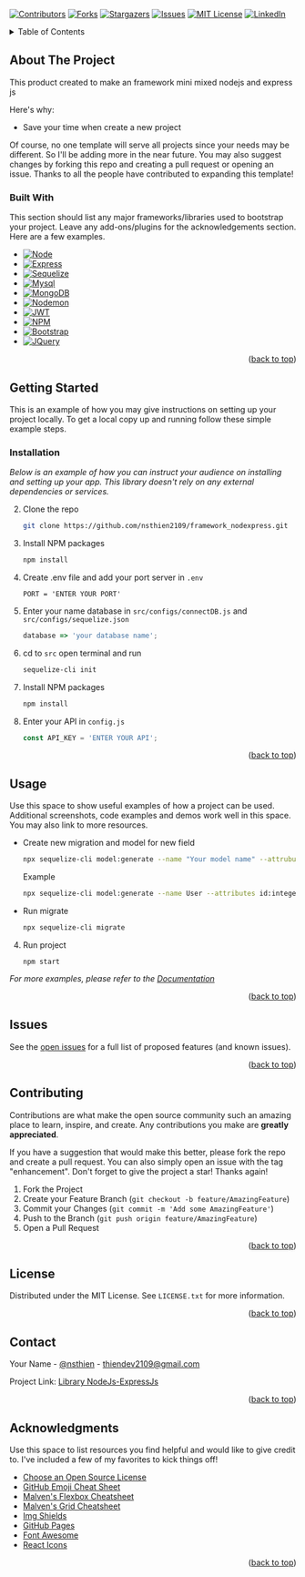 <a name="readme-top"></a>

[![Contributors][contributors-shield]][contributors-url]
[![Forks][forks-shield]][forks-url]
[![Stargazers][stars-shield]][stars-url]
[![Issues][issues-shield]][issues-url]
[![MIT License][license-shield]][license-url]
[![LinkedIn][linkedin-shield]][linkedin-url]

<!-- TABLE OF CONTENTS -->
<details>
  <summary>Table of Contents</summary>
  <ol>
    <li>
      <a href="#about-the-project">About The Project</a>
      <ul>
        <li><a href="#built-with">Built With</a></li>
      </ul>
    </li>
    <li>
      <a href="#getting-started">Getting Started</a>
      <ul>
        <li><a href="#prerequisites">Prerequisites</a></li>
        <li><a href="#installation">Installation</a></li>
      </ul>
    </li>
    <li><a href="#usage">Usage</a></li>
    <li><a href="#roadmap">Roadmap</a></li>
    <li><a href="#contributing">Contributing</a></li>
    <li><a href="#license">License</a></li>
    <li><a href="#contact">Contact</a></li>
    <li><a href="#acknowledgments">Acknowledgments</a></li>
  </ol>
</details>



<!-- ABOUT THE PROJECT -->
## About The Project
This product created to make an framework mini mixed nodejs and express js

Here's why:
* Save your time when create a new project

Of course, no one template will serve all projects since your needs may be different. So I'll be adding more in the near future. You may also suggest changes by forking this repo and creating a pull request or opening an issue. Thanks to all the people have contributed to expanding this template!



### Built With

This section should list any major frameworks/libraries used to bootstrap your project. Leave any add-ons/plugins for the acknowledgements section. Here are a few examples.

* [![Node][Node.js]][Node-url]
* [![Express][Express.js]][Express-url]
* [![Sequelize][Sequelize.js]][Sequelize-url]
* [![Mysql][Mysql]][Mysql-url]
* [![MongoDB][MongoDB]][MongoDB-url]
* [![Nodemon][Nodemon]][Nodemon-url]
* [![JWT][JWT]][JWT-url]
* [![NPM][NPM]][NPM-url]
* [![Bootstrap][Bootstrap.com]][Bootstrap-url]
* [![JQuery][JQuery.com]][JQuery-url]

<p align="right">(<a href="#readme-top">back to top</a>)</p>



<!-- GETTING STARTED -->
## Getting Started

This is an example of how you may give instructions on setting up your project locally.
To get a local copy up and running follow these simple example steps.

### Installation

_Below is an example of how you can instruct your audience on installing and setting up your app. This library doesn't rely on any external dependencies or services._

2. Clone the repo
   ```sh
   git clone https://github.com/nsthien2109/framework_nodexpress.git
   ```
3. Install NPM packages
   ```sh
   npm install
   ```
4. Create .env file and add your port server in `.env` 
   ```env
   PORT = 'ENTER YOUR PORT'
   ```
5. Enter your name database in `src/configs/connectDB.js` and `src/configs/sequelize.json`
   ```js
   database => 'your database name';
   ```
6. cd to `src` open terminal and run
   ```sh
   sequelize-cli init
   ```
3. Install NPM packages
   ```sh
   npm install
   ```
4. Enter your API in `config.js`
   ```js
   const API_KEY = 'ENTER YOUR API';
   ```

<p align="right">(<a href="#readme-top">back to top</a>)</p>



<!-- USAGE EXAMPLES -->
## Usage

Use this space to show useful examples of how a project can be used. Additional screenshots, code examples and demos work well in this space. You may also link to more resources.

- Create new migration and model for new field
   ```sh
   npx sequelize-cli model:generate --name "Your model name" --attrubutes "name_column_1" : "type_of_column_1", "name_column_2" : "type_of_column_2"
   ```
   Example 
   ```sh
   npx sequelize-cli model:generate --name User --attributes id:integer,email:string,firstName:string,lastName:string
   ```
- Run migrate
   ```sh
   npx sequelize-cli migrate
   ```
4. Run project
   ```env
   npm start
   ```

_For more examples, please refer to the [Documentation](https://example.com)_

<p align="right">(<a href="#readme-top">back to top</a>)</p>



<!-- ROADMAP -->
## Issues

See the [open issues](https://github.com/framework_nodexpress/Best-README-Template/issues) for a full list of proposed features (and known issues).

<p align="right">(<a href="#readme-top">back to top</a>)</p>



<!-- CONTRIBUTING -->
## Contributing

Contributions are what make the open source community such an amazing place to learn, inspire, and create. Any contributions you make are **greatly appreciated**.

If you have a suggestion that would make this better, please fork the repo and create a pull request. You can also simply open an issue with the tag "enhancement".
Don't forget to give the project a star! Thanks again!

1. Fork the Project
2. Create your Feature Branch (`git checkout -b feature/AmazingFeature`)
3. Commit your Changes (`git commit -m 'Add some AmazingFeature'`)
4. Push to the Branch (`git push origin feature/AmazingFeature`)
5. Open a Pull Request

<p align="right">(<a href="#readme-top">back to top</a>)</p>



<!-- LICENSE -->
## License

Distributed under the MIT License. See `LICENSE.txt` for more information.

<p align="right">(<a href="#readme-top">back to top</a>)</p>



<!-- CONTACT -->
## Contact

Your Name - [@nsthien](https://www.facebook.com/profile.php?id=100021823777167) - thiendev2109@gmail.com

Project Link: [Library NodeJs-ExpressJs](https://github.com/nsthien2109/framework_nodexpress/)

<p align="right">(<a href="#readme-top">back to top</a>)</p>



<!-- ACKNOWLEDGMENTS -->
## Acknowledgments

Use this space to list resources you find helpful and would like to give credit to. I've included a few of my favorites to kick things off!

* [Choose an Open Source License](https://choosealicense.com)
* [GitHub Emoji Cheat Sheet](https://www.webpagefx.com/tools/emoji-cheat-sheet)
* [Malven's Flexbox Cheatsheet](https://flexbox.malven.co/)
* [Malven's Grid Cheatsheet](https://grid.malven.co/)
* [Img Shields](https://shields.io)
* [GitHub Pages](https://pages.github.com)
* [Font Awesome](https://fontawesome.com)
* [React Icons](https://react-icons.github.io/react-icons/search)

<p align="right">(<a href="#readme-top">back to top</a>)</p>



<!-- MARKDOWN LINKS & IMAGES -->
[contributors-shield]: https://img.shields.io/github/contributors/framework_nodexpress/Best-README-Template.svg?style=for-the-badge
[contributors-url]: https://github.com/nsthien2109/framework_nodexpress/graphs/contributors

[forks-shield]: https://img.shields.io/github/forks/framework_nodexpress/Best-README-Template.svg?style=for-the-badge
[forks-url]: https://github.com/nsthien2109/framework_nodexpress/network/members
[stars-shield]: https://img.shields.io/github/stars/framework_nodexpress/Best-README-Template.svg?style=for-the-badge
[stars-url]: https://github.com/nsthien2109/Best-README-Template/stargazers
[issues-shield]: https://img.shields.io/github/issues/nsthien2109/Best-README-Template.svg?style=for-the-badge
[issues-url]: https://github.com/nsthien2109/Best-README-Template/issues
[license-shield]: https://img.shields.io/github/license/nsthien2109/Best-README-Template.svg?style=for-the-badge
[license-url]: https://github.com/nsthien2109/framework_nodexpress/blob/master/LICENSE.txt
[linkedin-shield]: https://img.shields.io/badge/-LinkedIn-black.svg?style=for-the-badge&logo=linkedin&colorB=555
[linkedin-url]: https://linkedin.com/in/nsthien2109
[product-screenshot]: images/screenshot.png
[Node.js]: https://img.shields.io/badge/node.js-6DA55F?style=for-the-badge&logo=node.js&logoColor=white
[Node-url]: https://nextjs.org/
[React.js]: https://img.shields.io/badge/React-20232A?style=for-the-badge&logo=react&logoColor=61DAFB
[React-url]: https://reactjs.org/
[Express.js]: https://img.shields.io/badge/express.js-%23404d59.svg?style=for-the-badge&logo=express&logoColor=%2361DAFB
[Express-url]: https://vuejs.org/
[Sequelize.js]: https://img.shields.io/badge/Sequelize-52B0E7?style=for-the-badge&logo=Sequelize&logoColor=white
[Sequelize-url]: https://angular.io/
[Mysql]: https://img.shields.io/badge/mysql-%2300f.svg?style=for-the-badge&logo=mysql&logoColor=white
[Mysql-url]: https://angular.io/
[MongoDB]: https://img.shields.io/badge/MongoDB-%234ea94b.svg?style=for-the-badge&logo=mongodb&logoColor=white
[MongoDB-url]: https://angular.io/
[Nodemon]: https://img.shields.io/badge/NODEMON-%23323330.svg?style=for-the-badge&logo=nodemon&logoColor=%BBDEAD
[Nodemon-url]: https://angular.io/
[JWT]: https://img.shields.io/badge/JWT-black?style=for-the-badge&logo=JSON%20web%20tokens
[JWT-url]: https://angular.io/
[NPM]: https://img.shields.io/badge/NPM-%23CB3837.svg?style=for-the-badge&logo=npm&logoColor=white
[NPM-url]: https://angular.io/
[Bootstrap.com]: https://img.shields.io/badge/Bootstrap-563D7C?style=for-the-badge&logo=bootstrap&logoColor=white
[Bootstrap-url]: https://getbootstrap.com
[JQuery.com]: https://img.shields.io/badge/jQuery-0769AD?style=for-the-badge&logo=jquery&logoColor=white
[JQuery-url]: https://jquery.com 
